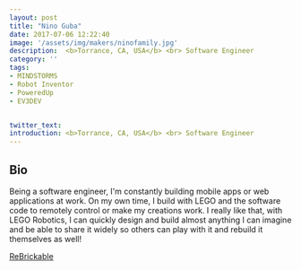 ```yaml
---
layout: post
title: "Nino Guba"
date: 2017-07-06 12:22:40
image: '/assets/img/makers/ninofamily.jpg'
description:  <b>Torrance, CA, USA</b> <br> Software Engineer
category: ''
tags:
- MINDSTORMS
- Robot Inventor
- PoweredUp
- EV3DEV


twitter_text:
introduction: <b>Torrance, CA, USA</b> <br> Software Engineer
---
```




## Bio


Being a software engineer, I'm constantly building mobile apps or web applications at work. On my own time, I build with LEGO and the software code to remotely control or make my creations work.  I really like that, with LEGO Robotics, I can quickly design and build almost anything I can imagine and be able to share it widely so others can play with it and rebuild it themselves as well!  

[ReBrickable](https://rebrickable.com/users/gubsters/profile/)
